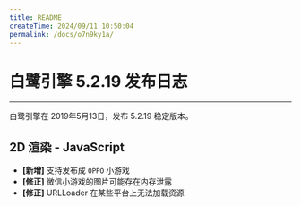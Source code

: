 ```yaml
---
title: README
createTime: 2024/09/11 10:50:04
permalink: /docs/o7n9ky1a/
---
```

# 白鹭引擎 5.2.19 发布日志


---

白鹭引擎在 2019年5月13日，发布 5.2.19 稳定版本。

## 2D 渲染 - JavaScript 
- **[新增]** 支持发布成 `OPPO` 小游戏
- **[修正]** 微信小游戏的图片可能存在内存泄露
- **[修正]** URLLoader 在某些平台上无法加载资源
